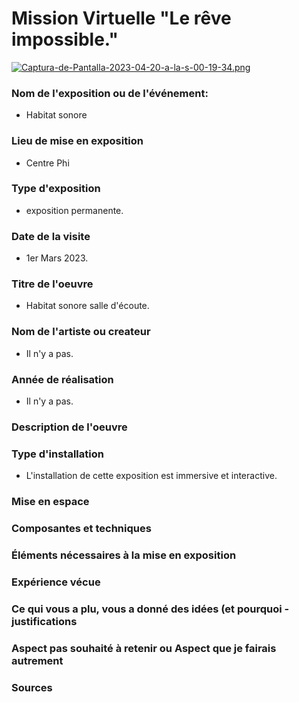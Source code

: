 # Mission Virtuelle "Le rêve impossible."

[![Captura-de-Pantalla-2023-04-20-a-la-s-00-19-34.png](https://i.postimg.cc/QMVzgK9V/Captura-de-Pantalla-2023-04-20-a-la-s-00-19-34.png)](https://postimg.cc/PLsKTxMk)

### Nom de l'exposition ou de l'événement:

- Habitat sonore

### Lieu de mise en exposition

- Centre Phi  

### Type d'exposition 

- exposition permanente. 

### Date de la visite

- 1er Mars 2023.

### Titre de l'oeuvre

- Habitat sonore salle d'écoute.

### Nom de l'artiste ou createur

- Il n'y a pas. 

### Année de réalisation

- Il n'y a pas.

### Description de l'oeuvre

### Type d'installation

- L'installation de cette exposition est immersive et interactive. 

### Mise en espace

### Composantes et techniques

### Éléments nécessaires à la mise en exposition

### Expérience vécue

### Ce qui vous a plu, vous a donné des idées (et pourquoi - justifications

### Aspect pas souhaité à retenir ou Aspect que je fairais autrement

### Sources
